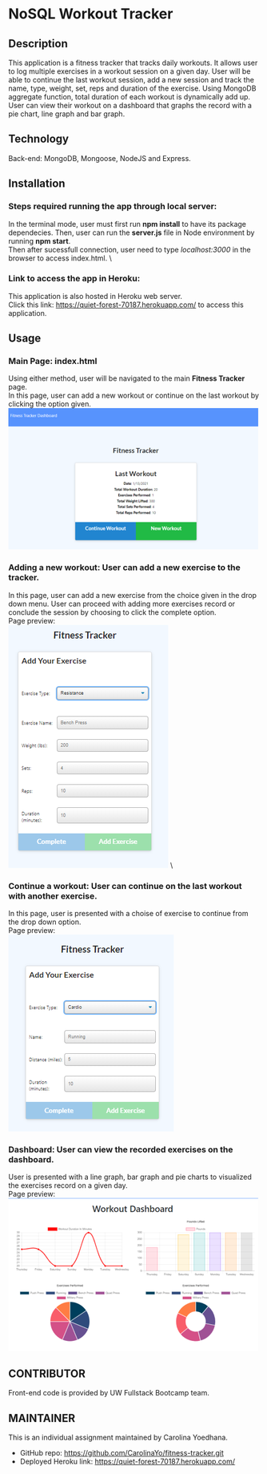# NoSQL Workout Tracker

## Description

This application is a fitness tracker that tracks daily workouts.  It allows user to log multiple exercises in a workout session on a given day.  User will be able to continue the last workout session, add a new session and track the name, type, weight, set, reps and duration of the exercise.  Using MongoDB aggregate function, total duration of each workout is dynamically add up. User can view their workout on a dashboard that graphs the record with a pie chart, line graph and bar graph. 

## Technology
Back-end: MongoDB, Mongoose, NodeJS and Express.

## Installation
### Steps required running the app through __local server__:

In the terminal mode, user must first run __npm install__ to have its package dependecies. Then, user can run the __server.js__ file in Node environment by running __npm start__. \
Then after sucessfull connection, user need to type _localhost:3000_ in the browser to access index.html. \

### Link to access the app in __Heroku__:

This application is also hosted in Heroku web server. \
Click this link: https://quiet-forest-70187.herokuapp.com/ to access this application.

## Usage 
### __Main Page__: index.html
Using either method, user will be navigated to the main __Fitness Tracker__ page. \
In this page, user can add a new workout or continue on the last workout by clicking the option given. \
![landing page](public/assets/images/landingpg.png)

### __Adding a new workout__: User can add a new exercise to the tracker. 
In this page, user can add a new exercise from the choice given in the drop down menu.  User can proceed with adding more exercises record or conclude the session by choosing to click the complete option.\
Page preview: \
![add](public/assets/images/addnew.png) \

### __Continue a workout__: User can continue on the last workout with another exercise. 
In this page, user is presented with a choise of exercise to continue from the drop down option.\
Page preview: \
![continue](public/assets/images/continue.png)

### __Dashboard__: User can view the recorded exercises on the dashboard.
User is presented with a line graph, bar graph and pie charts to visualized the exercises record on a given day. \
Page preview: \
![dashboard](public/assets/images/dashboard.png)

## CONTRIBUTOR
Front-end code is provided by  UW Fullstack Bootcamp team.

## MAINTAINER 
This is an individual assignment maintained by Carolina Yoedhana.
* GitHub repo: https://github.com/CarolinaYo/fitness-tracker.git
* Deployed Heroku link: https://quiet-forest-70187.herokuapp.com/